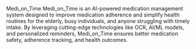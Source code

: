 Medi_on_Time
Medi_on_Time is an AI-powered medication management system designed to improve medication adherence and simplify health routines for the elderly, busy individuals, and anyone struggling with timely intake. By leveraging cutting-edge technologies like OCR, AI/ML models, and personalized reminders, Medi_on_Time ensures better medication safety, adherence tracking, and health outcomes.

